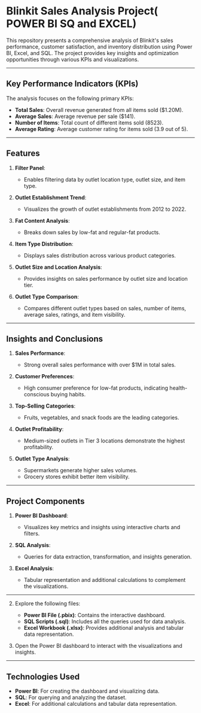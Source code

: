 # Blinkit Sales Analysis Project( POWER BI SQ and EXCEL)

This repository presents a comprehensive analysis of Blinkit's sales performance, customer satisfaction, and inventory distribution using Power BI, Excel, and SQL. The project provides key insights and optimization opportunities through various KPIs and visualizations.

---

## **Key Performance Indicators (KPIs)**

The analysis focuses on the following primary KPIs:

- **Total Sales**: Overall revenue generated from all items sold ($1.20M).
- **Average Sales**: Average revenue per sale ($141).
- **Number of Items**: Total count of different items sold (8523).
- **Average Rating**: Average customer rating for items sold (3.9 out of 5).

---

## **Features**

1. **Filter Panel**:
   - Enables filtering data by outlet location type, outlet size, and item type.

2. **Outlet Establishment Trend**:
   - Visualizes the growth of outlet establishments from 2012 to 2022.

3. **Fat Content Analysis**:
   - Breaks down sales by low-fat and regular-fat products.

4. **Item Type Distribution**:
   - Displays sales distribution across various product categories.

5. **Outlet Size and Location Analysis**:
   - Provides insights on sales performance by outlet size and location tier.

6. **Outlet Type Comparison**:
   - Compares different outlet types based on sales, number of items, average sales, ratings, and item visibility.

---

## **Insights and Conclusions**

1. **Sales Performance**:
   - Strong overall sales performance with over $1M in total sales.

2. **Customer Preferences**:
   - High consumer preference for low-fat products, indicating health-conscious buying habits.

3. **Top-Selling Categories**:
   - Fruits, vegetables, and snack foods are the leading categories.

4. **Outlet Profitability**:
   - Medium-sized outlets in Tier 3 locations demonstrate the highest profitability.

5. **Outlet Type Analysis**:
   - Supermarkets generate higher sales volumes.
   - Grocery stores exhibit better item visibility.

---

## **Project Components**

1. **Power BI Dashboard**:
   - Visualizes key metrics and insights using interactive charts and filters.

2. **SQL Analysis**:
   - Queries for data extraction, transformation, and insights generation.

3. **Excel Analysis**:
   - Tabular representation and additional calculations to complement the visualizations.

---
 
2. Explore the following files:
   - **Power BI File (.pbix)**: Contains the interactive dashboard.
   - **SQL Scripts (.sql)**: Includes all the queries used for data analysis.
   - **Excel Workbook (.xlsx)**: Provides additional analysis and tabular data representation.

3. Open the Power BI dashboard to interact with the visualizations and insights.

---

## **Technologies Used**

- **Power BI**: For creating the dashboard and visualizing data.
- **SQL**: For querying and analyzing the dataset.
- **Excel**: For additional calculations and tabular data representation.

 
 
